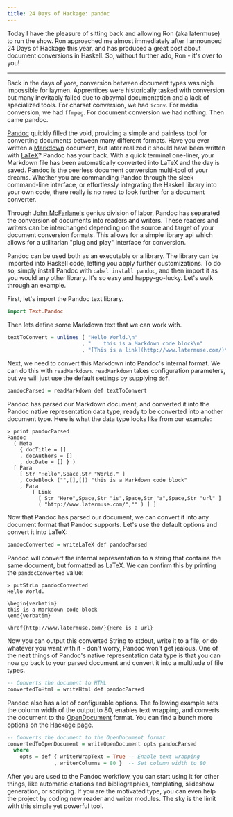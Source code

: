 ```yaml
---
title: 24 Days of Hackage: pandoc
---
```


Today I have the pleasure of sitting back and allowing Ron (aka latermuse) to run the
show. Ron approached me almost immediately after I announced 24 Days of Hackage
this year, and has produced a great post about document conversions in
Haskell. So, without further ado, Ron - it's over to you!

---

Back in the days of yore, conversion between document types was nigh impossible
for laymen. Apprentices were historically tasked with conversion but many
inevitably failed due to absymal documentation and a lack of specialized tools.
For charset conversion, we had `iconv`. For media conversion, we had
`ffmpeg`. For document conversion we had nothing. Then came pandoc.

[Pandoc](http://johnmacfarlane.net/pandoc/) quickly filled the void, providing a
simple and painless tool for converting documents between many different
formats. Have you ever written a
[Markdown](http://daringfireball.net/projects/markdown/) document, but later
realized it should have been written with
[LaTeX](http://www.latex-project.org/)?  Pandoc has your back. With a quick
terminal one-liner, your Markdown file has been automatically converted into
LaTeX and the day is saved. Pandoc is the peerless document conversion
multi-tool of your dreams. Whether you are commanding Pandoc through the sleek
command-line interface, or effortlessly integrating the Haskell library into
your own code, there really is no need to look further for a document converter.

Through [John McFarlane's](http://johnmacfarlane.net/) genius division of
labor, Pandoc has separated the conversion of documents into readers and
writers. These readers and writers can be interchanged depending on the source
and target of your document conversion formats. This allows for a simple library
api which allows for a utilitarian "plug and play" interface for conversion.

Pandoc can be used both as an executable or a library. The library can be
imported into Haskell code, letting you apply further customizations. To do so,
simply install Pandoc with `cabal install pandoc`, and then import it as you
would any other library. It's so easy and happy-go-lucky. Let's walk through an
example.

First, let's import the Pandoc text library.

```haskell
import Text.Pandoc
```

Then lets define some Markdown text that we can work with.

```haskell
textToConvert = unlines [ "Hello World.\n"
                        , "    this is a Markdown code block\n"
                        , "[This is a link](http://www.latermuse.com/)\n" ]
```

Next, we need to convert this Markdown into Pandoc's internal format. We can do
this with `readMarkdown`. `readMarkdown` takes configuration parameters, but we
will just use the default settings by supplying `def`.

```haskell
pandocParsed = readMarkdown def textToConvert
```

Pandoc has parsed our Markdown document, and converted it into the Pandoc native
representation data type, ready to be converted into another document type. Here
is what the data type looks like from our example:

```
> print pandocParsed
Pandoc 
  ( Meta 
    { docTitle = []
    , docAuthors = []
    , docDate = [] } )
  [ Para 
    [ Str "Hello",Space,Str "World." ]
    , CodeBlock ("",[],[]) "this is a Markdown code block"
    , Para 
        [ Link 
          [ Str "Here",Space,Str "is",Space,Str "a",Space,Str "url" ] 
          ( "http://www.latermuse.com/","" ) ] ]
```

Now that Pandoc has parsed our document, we can convert it into any document
format that Pandoc supports. Let's use the default options and convert it into
LaTeX:

```haskell
pandocConverted = writeLaTeX def pandocParsed
```

Pandoc will convert the internal representation to a string that contains the
same document, but formatted as LaTeX. We can confirm this by printing the
`pandocConverted` value:

```
> putStrLn pandocConverted
Hello World.

\begin{verbatim}
this is a Markdown code block
\end{verbatim}

\href{http://www.latermuse.com/}{Here is a url}
```

Now you can output this converted String to stdout, write it to a file, or do
whatever you want with it - don't worry, Pandoc won't get jealous. One of the
neat things of Pandoc's native representation data type is that you can now go
back to your parsed document and convert it into a multitude of file types.

```haskell
-- Converts the document to HTML
convertedToHtml = writeHtml def pandocParsed
```

Pandoc also has a lot of configurable options. The following example sets the
column width of the output to 80, enables text wrapping, and converts the
document to the [OpenDocument](http://www.opendocumentformat.org/) format. You
can find a bunch more options on the
[Hackage page](http://hackage.haskell.org/package/pandoc-1.12.1/docs/Text-Pandoc-Options.html#t:WriterOptions).

```haskell
-- Converts the document to the OpenDocument format 
convertedToOpenDocument = writeOpenDocument opts pandocParsed
  where
    opts = def { writerWrapText = True -- Enable text wrapping
               , writerColumns = 80 }  -- Set column width to 80
```

After you are used to the Pandoc workflow, you can start using it for other
things, like automatic citations and bibliographies, templating, slideshow
generation, or scripting. If you are the motivated type, you can even help the
project by coding new reader and writer modules. The sky is the limit with this
simple yet powerful tool.
